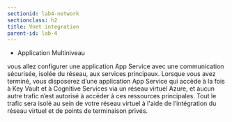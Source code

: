 ```yaml
---
sectionid: lab4-network
sectionclass: h2
title: Vnet integration
parent-id: lab-4
---
```



- Application Multiniveau

vous allez configurer une application App Service avec une communication sécurisée, isolée du réseau, aux services principaux. Lorsque vous avez terminé, vous disposerez d’une application App Service qui accède à la fois à Key Vault et à Cognitive Services via un réseau virtuel Azure, et aucun autre trafic n’est autorisé à accéder à ces ressources principales. Tout le trafic sera isolé au sein de votre réseau virtuel à l'aide de l’intégration du réseau virtuel et de points de terminaison privés.
